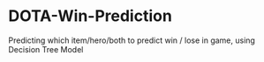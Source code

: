 # DOTA-Win-Prediction
Predicting which item/hero/both to predict win / lose in game, using Decision Tree Model
